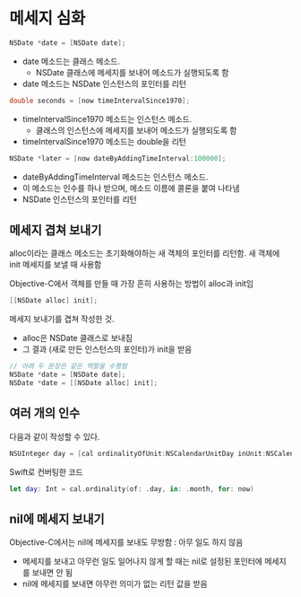 # 메세지 심화

```objective-c
NSDate *date = [NSDate date];
```

- date 메소드는 클래스 메소드.
  - NSDate 클래스에 메세지를 보내어 메소드가 실행되도록 함
- date 메소드는 NSDate 인스턴스의 포인터를 리턴

```objective-c
double seconds = [now timeIntervalSince1970];
```

- timeIntervalSince1970 메소드는 인스턴스 메소드.
  - 클래스의 인스턴스에 메세지를 보내어 메소드가 실행되도록 함
- timeIntervalSince1970 메소드는 double을 리턴

```objective-c
NSDate *later = [now dateByAddingTimeInterval:100000];
```

- dateByAddingTimeInterval 메소드는 인스턴스 메소드.
- 이 메소드는 인수를 하나 받으며, 메소드 이름에 콜론을 붙여 나타냄
- NSDate 인스턴스의 포인터를 리턴

## 메세지 겹쳐 보내기

alloc이라는 클래스 메소드는 초기화해야하는 새 객체의 포인터를 리턴함. 새 객체에 init 메세지를 보낼 때 사용함

Objective-C에서 객체를 만들 때 가장 흔히 사용하는 방법이 alloc과 init임

```objective-c
[[NSDate alloc] init];
```

메세지 보내기를 겹쳐 작성한 것.

- alloc은 NSDate 클래스로 보내짐
- 그 결과 (새로 만든 인스턴스의 포인터)가 init을 받음

```objective-c
// 아래 두 문장은 같은 역할을 수행함
NSDate *date = [NSDate date];
NSDate *date = [[NSDate alloc] init];
```

## 여러 개의 인수

다음과 같이 작성할 수 있다.

```objective-c
NSUInteger day = [cal ordinalityOfUnit:NSCalendarUnitDay inUnit:NSCalendarUnitMonth forDate:now];
```

Swift로 컨버팅한 코드

```swift
let day: Int = cal.ordinality(of: .day, in: .month, for: now)
```

## nil에 메세지 보내기

Objective-C에서는 nil에 메세지를 보내도 무방함 : 아무 일도 하지 않음

- 메세지를 보내고 아무런 일도 일어나지 않게 할 때는 nil로 설정된 포인터에 메세지를 보내면 안 됨
- nil에 메세지를 보내면 아무런 의미가 없는 리턴 값을 받음
